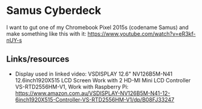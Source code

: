 # Samus Cyberdeck

I want to gut one of my Chromebook Pixel 2015s (codename Samus) and make something like this with it: https://www.youtube.com/watch?v=eR3kf-nUY-s

## Links/resources
- Display used in linked video: VSDISPLAY 12.6" NV126B5M-N41 12.6inch1920X515 LCD Screen Work with 2 HD-MI Mini LCD Controller VS-RTD2556HM-V1, Work with Raspberry Pi: https://www.amazon.com.au/VSDISPLAY-NV126B5M-N41-12-6inch1920X515-Controller-VS-RTD2556HM-V1/dp/B08FJ33247

